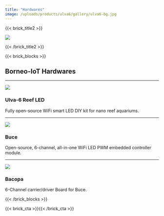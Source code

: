 ```yaml
---
title: "Hardwares"
image: /uploads/products/ulva6/gallery/ulva6-bg.jpg
---
```


{{< brick_title2 >}}

![](/uploads/photos/home/hero.jpg)

{{< /brick_title2 >}}

{{< brick_blocks >}}

## Borneo-IoT Hardwares



---

![](/uploads/products/ulva6/gallery/ulva6-looking.jpg)

### Ulva-6 Reef LED

Fully open-source WiFi smart LED DIY kit for nano reef aquariums.

[](/products/ulva6)

---

![](/uploads/products/blc06mk1/gallery/blc06mk1-cover.jpg)

### Buce

Open-source, 6-channel, all-in-one WiFi LED PWM embedded controller module.

[](/products/buce)

---

![](/uploads/products/blm06mk1/gallery/IMG_20250323_165901.jpg)
### Bacopa

6-Channel carrier/driver Board for Buce.

[](/products/bacopa)

{{< /brick_blocks >}}

{{< brick_cta >}}{{< /brick_cta >}}